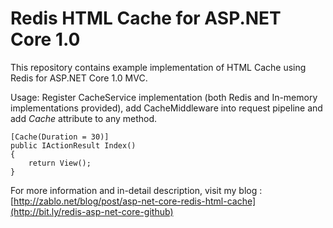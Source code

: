 # Redis HTML Cache for ASP.NET Core 1.0
This repository contains example implementation of HTML Cache using Redis for ASP.NET Core 1.0 MVC.

Usage:
Register CacheService implementation (both Redis and In-memory implementations provided),
add CacheMiddleware into request pipeline and add *Cache* attribute to any method.
```
[Cache(Duration = 30)]
public IActionResult Index()
{
    return View();
}
```

For more information and in-detail description, visit my blog : [http://zablo.net/blog/post/asp-net-core-redis-html-cache](http://bit.ly/redis-asp-net-core-github)
